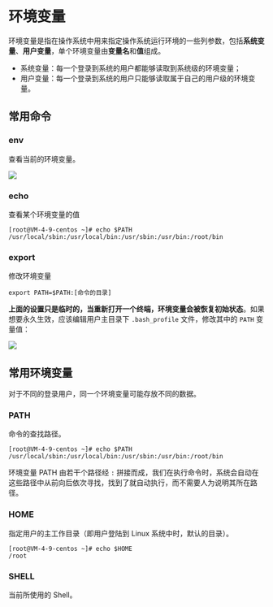 # 环境变量

环境变量是指在操作系统中用来指定操作系统运行环境的一些列参数，包括**系统变量**、**用户变量**，单个环境变量由**变量名**和**值**组成。

- 系统变量：每一个登录到系统的用户都能够读取到系统级的环境变量；
- 用户变量：每一个登录到系统的用户只能够读取属于自己的用户级的环境变量。

## 常用命令

### env

查看当前的环境变量。

![](https://image.newarea.site/2023-12-03-22-09-12.png)

### echo

查看某个环境变量的值

```
[root@VM-4-9-centos ~]# echo $PATH
/usr/local/sbin:/usr/local/bin:/usr/sbin:/usr/bin:/root/bin
```

### export

修改环境变量

```
export PATH=$PATH:[命令的目录]
```

**上面的设置只是临时的，当重新打开一个终端，环境变量会被恢复初始状态**。如果想要永久生效，应该编辑用户主目录下 `.bash_profile` 文件，修改其中的 `PATH` 变量值：

![](https://image.newarea.site/2023-12-03-22-31-21.png)

## 常用环境变量

对于不同的登录用户，同一个环境变量可能存放不同的数据。

### PATH

命令的查找路径。

```
[root@VM-4-9-centos ~]# echo $PATH
/usr/local/sbin:/usr/local/bin:/usr/sbin:/usr/bin:/root/bin
```

环境变量 PATH 由若干个路径经 `:` 拼接而成，我们在执行命令时，系统会自动在这些路径中从前向后依次寻找，找到了就自动执行，而不需要人为说明其所在路径。

### HOME

指定用户的主工作目录（即用户登陆到 Linux 系统中时，默认的目录）。

```
[root@VM-4-9-centos ~]# echo $HOME
/root
```

### SHELL

当前所使用的 Shell。
